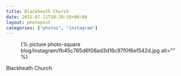 ```yaml
---
title: Blackheath Church
date: 2015-07-11T10:28:18+00:00
layout: photopost
categories: ["photos", "instagram"]
---
```


<figure class="photo photo--square">
  {% picture photo-square blog/instagram/fb45c765d6f08ad3d16c97f0f6ef542d.jpg alt="" %}
</figure>

Blackheath Church
